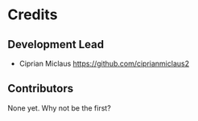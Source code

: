 # Credits

## Development Lead

* Ciprian Miclaus <https://github.com/ciprianmiclaus2>

## Contributors

None yet. Why not be the first?
